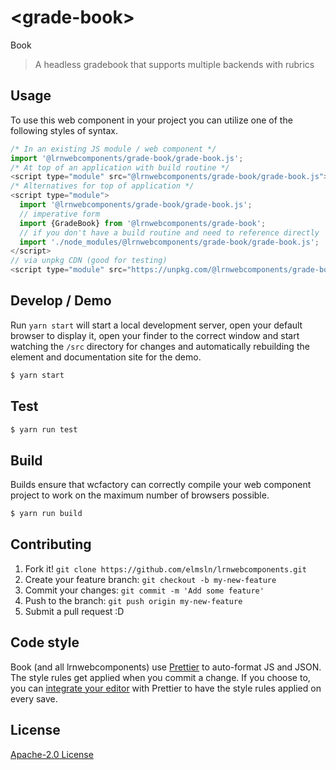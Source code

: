 # &lt;grade-book&gt;

Book
> A headless gradebook that supports multiple backends with rubrics

## Usage
To use this web component in your project you can utilize one of the following styles of syntax.

```js
/* In an existing JS module / web component */
import '@lrnwebcomponents/grade-book/grade-book.js';
/* At top of an application with build routine */
<script type="module" src="@lrnwebcomponents/grade-book/grade-book.js"></script>
/* Alternatives for top of application */
<script type="module">
  import '@lrnwebcomponents/grade-book/grade-book.js';
  // imperative form
  import {GradeBook} from '@lrnwebcomponents/grade-book';
  // if you don't have a build routine and need to reference directly
  import './node_modules/@lrnwebcomponents/grade-book/grade-book.js';
</script>
// via unpkg CDN (good for testing)
<script type="module" src="https://unpkg.com/@lrnwebcomponents/grade-book/grade-book.js"></script>
```

## Develop / Demo
Run `yarn start` will start a local development server, open your default browser to display it, open your finder to the correct window and start watching the `/src` directory for changes and automatically rebuilding the element and documentation site for the demo.
```bash
$ yarn start
```

## Test

```bash
$ yarn run test
```

## Build
Builds ensure that wcfactory can correctly compile your web component project to
work on the maximum number of browsers possible.
```bash
$ yarn run build
```

## Contributing

1. Fork it! `git clone https://github.com/elmsln/lrnwebcomponents.git`
2. Create your feature branch: `git checkout -b my-new-feature`
3. Commit your changes: `git commit -m 'Add some feature'`
4. Push to the branch: `git push origin my-new-feature`
5. Submit a pull request :D

## Code style

Book (and all lrnwebcomponents) use [Prettier][prettier] to auto-format JS and JSON.  The style rules get applied when you commit a change.  If you choose to, you can [integrate your editor][prettier-ed] with Prettier to have the style rules applied on every save.

[prettier]: https://github.com/prettier/prettier/
[prettier-ed]: https://github.com/prettier/prettier/#editor-integration
[polyserve]: https://github.com/Polymer/polyserve
[web-component-tester]: https://github.com/Polymer/web-component-tester

## License
[Apache-2.0 License](http://opensource.org/licenses/Apache-2.0)